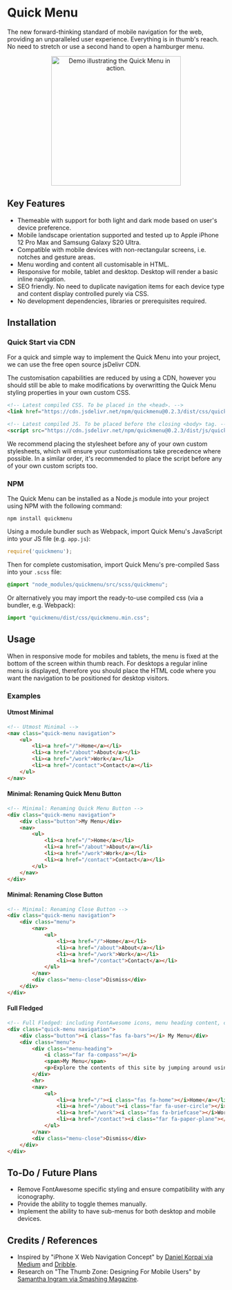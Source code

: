 # Quick Menu
The new forward-thinking standard of mobile navigation for the web, providing an unparalleled user experience. Everything is in thumb's reach. No need to stretch or use a second hand to open a hamburger menu.

<p align="center">
    <img src="readme-demo.gif" alt="Demo illustrating the Quick Menu in action." width="300px" height="auto">
</p>

## Key Features
* Themeable with support for both light and dark mode based on user's device preference.
* Mobile landscape orientation supported and tested up to Apple iPhone 12 Pro Max and Samsung Galaxy S20 Ultra.
* Compatible with mobile devices with non-rectangular screens, i.e. notches and gesture areas.
* Menu wording and content all customisable in HTML.
* Responsive for mobile, tablet and desktop. Desktop will render a basic inline navigation.
* SEO friendly. No need to duplicate navigation items for each device type and content display controlled purely via CSS.
* No development dependencies, libraries or prerequisites required.

## Installation
### Quick Start via CDN
For a quick and simple way to implement the Quick Menu into your project, we can use the free open source jsDelivr CDN.

The customisation capabilities are reduced by using a CDN, however you should still be able to make modifications by overwritting the Quick Menu styling properties in your own custom CSS.

```html
<!-- Latest compiled CSS. To be placed in the <head>. -->
<link href="https://cdn.jsdelivr.net/npm/quickmenu@0.2.3/dist/css/quickmenu.min.css" rel="stylesheet" integrity="sha384-lCoveNeJiew7hBHnpasryAQUAoWr3+9VPOaKmFNdyzXKtx44jHpCTq8ZlpOaSTMK" crossorigin="anonymous">

<!-- Latest compiled JS. To be placed before the closing <body> tag. -->
<script src="https://cdn.jsdelivr.net/npm/quickmenu@0.2.3/dist/js/quickmenu.min.js" integrity="sha384-rFb8raN1umWUxkhOJpWqnQevKizuaZo55EqWhdhTVUte8CU5IBTMsQOWH1hGTpLs" crossorigin="anonymous"></script>
```

We recommend placing the stylesheet before any of your own custom stylesheets, which will ensure your customisations take precedence where possible. In a similar order, it's recommended to place the script before any of your own custom scripts too.

### NPM
The Quick Menu can be installed as a Node.js module into your project using NPM with the following command:

    npm install quickmenu

Using a module bundler such as Webpack, import Quick Menu's JavaScript into your JS file (e.g. `app.js`):

```javascript
require('quickmenu');
```

Then for complete customisation, import Quick Menu's pre-compiled Sass into your `.scss` file:

```scss
@import "node_modules/quickmenu/src/scss/quickmenu";
```

Or alternatively you may import the ready-to-use compiled css (via a bundler, e.g. Webpack):

```javascript
import "quickmenu/dist/css/quickmenu.min.css";
```

## Usage
When in responsive mode for mobiles and tablets, the menu is fixed at the bottom of the screen within thumb reach. For desktops a regular inline menu is displayed, therefore you should place the HTML code where you want the navigation to be positioned for desktop visitors.

### Examples
#### Utmost Minimal
```html
<!-- Utmost Minimal -->
<nav class="quick-menu navigation">
    <ul>
        <li><a href="/">Home</a></li>
        <li><a href="/about">About</a></li>
        <li><a href="/work">Work</a></li>
        <li><a href="/contact">Contact</a></li>
    </ul>
</nav>
```

#### Minimal: Renaming Quick Menu Button
```html
<!-- Minimal: Renaming Quick Menu Button -->
<div class="quick-menu navigation">
    <div class="button">My Menu</div>
    <nav>
        <ul>
            <li><a href="/">Home</a></li>
            <li><a href="/about">About</a></li>
            <li><a href="/work">Work</a></li>
            <li><a href="/contact">Contact</a></li>
        </ul>
    </nav>
</div>
```

#### Minimal: Renaming Close Button
```html
<!-- Minimal: Renaming Close Button -->
<div class="quick-menu navigation">
    <div class="menu">
        <nav>
            <ul>
                <li><a href="/">Home</a></li>
                <li><a href="/about">About</a></li>
                <li><a href="/work">Work</a></li>
                <li><a href="/contact">Contact</a></li>
            </ul>
        </nav>
        <div class="menu-close">Dismiss</div>
    </div>
</div>
```

#### Full Fledged
```html
<!-- Full Fledged: including FontAwesome icons, menu heading content, customised wording on open and close buttons. -->
<div class="quick-menu navigation">
    <div class="button"><i class="fas fa-bars"></i> My Menu</div>
    <div class="menu">
        <div class="menu-heading">
            <i class="far fa-compass"></i>
            <span>My Menu</span>
            <p>Explore the contents of this site by jumping around using the following handy menu.</p>
        </div>
        <hr>
        <nav>
            <ul>
                <li><a href="/"><i class="fas fa-home"></i>Home</a></li>
                <li><a href="/about"><i class="far fa-user-circle"></i>About</a></li>
                <li><a href="/work"><i class="fas fa-briefcase"></i>Work</a></li>
                <li><a href="/contact"><i class="far fa-paper-plane"></i>Contact</a></li>
            </ul>
        </nav>
        <div class="menu-close">Dismiss</div>
    </div>
</div>
```

## To-Do / Future Plans
* Remove FontAwesome specific styling and ensure compatibility with any iconography.
* Provide the ability to toggle themes manually.
* Implement the ability to have sub-menus for both desktop and mobile devices.

## Credits / References
* Inspired by "iPhone X Web Navigation Concept" by [Daniel Korpai via Medium](https://medium.muz.li/iphone-x-web-navigation-concept-c06efc0e0c50) and [Dribble](https://dribbble.com/shots/3851367-iPhone-X-Web-Navigation-Idea).
* Research on "The Thumb Zone: Designing For Mobile Users" by [Samantha Ingram via Smashing Magazine](https://www.smashingmagazine.com/2016/09/the-thumb-zone-designing-for-mobile-users/).
